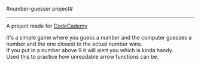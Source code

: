 #number-guesser project#
- - - -
A project made for [CodeCademy](https://www.codecademy.com/learn)  

It's a simple game where you guess a number and the computer guesses a number and the one closest to the actual number wins.  
If you put in a number above 9 it will alert you which is kinda handy.  
Used this to practice how unreadable arrow functions can be.  
